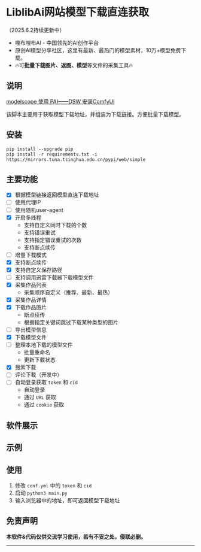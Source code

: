 # LiblibAi网站模型下载直连获取

（2025.6.2持续更新中）

* 哩布哩布AI - 中国领先的AI创作平台
* 原创AI模型分享社区，这里有最新、最热门的模型素材，10万+模型免费下载。
* 🔥可**批量下载图片、返图、模型**等文件的采集工具🔥

## 说明

[modelscope 使用 PAI——DSW 安装ComfyUI](https://modelscope.cn/models/cunkai/ComfyUI_Notebook/summary)

该脚本主要用于获取模型下载地址，并组装为下载链接。方便批量下载模型。

## 安装

```angular2html
pip install --upgrade pip
pip install -r requirements.txt -i https://mirrors.tuna.tsinghua.edu.cn/pypi/web/simple
```
## 主要功能

- [x] 根据模型链接返回模型直连下载地址
- [ ] 使用代理IP
- [ ] 使用随机user-agent
- [x] 开启多线程
    * 支持自定义同时下载的个数
    * 支持错误重试
    * 支持指定错误重试的次数
    * 支持断点续传
- [ ] 增量下载模式
- [x] 支持断点续传
- [x] 支持自定义保存路径
- [ ] 支持调用迅雷下载器下载模型文件
- [x] 采集作品列表
    * 采集顺序自定义（推荐、最新、最热）
- [x] 采集作品详情
- [x] 下载作品图片
    * 断点续传
    * 根据指定关键词跳过下载某种类型的图片
- [ ] 导出模型信息
- [x] 下载模型文件
- [ ] 整理本地下载的模型文件
    * 批量重命名
    * 更新下载状态
- [x] 搜索下载
- [ ] 评论下载（开发中）
- [ ] 自动登录获取 `token` 和 `cid`
    * 自动登录
    * 通过 `URL` 获取
    * 通过 `cookie` 获取

## 软件展示

## 示例

## 使用

1. 修改 `conf.yml` 中的 `token` 和 `cid`
2. 启动 `python3 main.py`
3. 输入浏览器中的地址，即可返回模型下载地址

## 免责声明

**本软件&代码仅供交流学习使用，若有不妥之处，侵联必删。**

---
